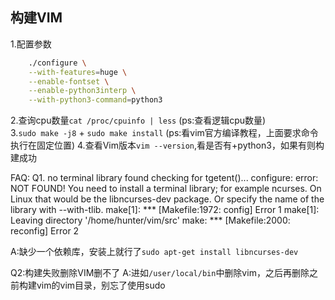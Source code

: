 ## 构建VIM
1.配置参数  
``` bash shell
    ./configure \
    --with-features=huge \
    --enable-fontset \
    --enable-python3interp \
    --with-python3-command=python3
```
2.查询cpu数量`cat /proc/cpuinfo | less` (ps:查看逻辑cpu数量)  
3.`sudo make -j8` + `sudo make install`  (ps:看vim官方编译教程，上面要求命令执行在固定位置)
4.查看Vim版本`vim --version`,看是否有+python3，如果有则构建成功

FAQ:
Q1. no terminal library found
checking for tgetent()... configure: error: NOT FOUND!
      You need to install a terminal library; for example ncurses.
      On Linux that would be the libncurses-dev package.
      Or specify the name of the library with --with-tlib.
make[1]: *** [Makefile:1972: config] Error 1
make[1]: Leaving directory '/home/hunter/vim/src'
make: *** [Makefile:2000: reconfig] Error 2

A:缺少一个依赖库，安装上就行了`sudo apt-get install libncurses-dev`

Q2:构建失败删除VIM删不了
A:进如`/user/local/bin`中删除vim，之后再删除之前构建vim的vim目录，别忘了使用sudo
